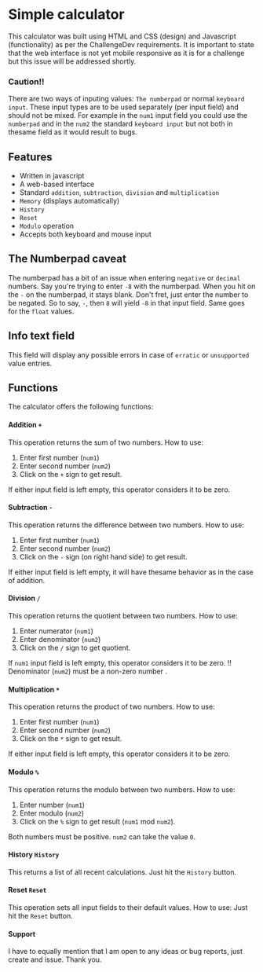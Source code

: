 

# Simple calculator
This calculator was built using HTML and CSS (design) and Javascript (functionality) as per the ChallengeDev requirements. It is important to state that the web interface is not yet mobile responsive as it is for a challenge but this issue will be addressed shortly.

### Caution!!
There are two ways of inputing values: `The numberpad` or normal `keyboard input`.
These input types are to be used separately (per input field) and should not be mixed.
For example in the `num1` input field you could use the `numberpad` and in the `num2`
the standard `keyboard input` but not both in thesame field as it would result to bugs.

## Features
- Written in javascript
- A web-based interface
- Standard `addition`, `subtraction`, `division` and  `multiplication`
- `Memory` (displays automatically)
- `History`
- `Reset`
- `Modulo` operation
- Accepts both keyboard and mouse input

## The Numberpad caveat
The numberpad has a bit of an issue when entering `negative` or `decimal` numbers. Say you're 
trying to enter `-8` with the numberpad. When you hit on the `-` on the numberpad, it stays blank. 
Don't fret, just enter the number to be negated. So to say, `-`, then `8` will yield `-8` in that input
field. Same goes for the `float` values. 

## Info text field
This field will display any possible errors in case of `erratic` or `unsupported` value entries.
## Functions
The calculator offers the following functions:

#### Addition `+`
This operation returns the sum of two numbers. How to use:
1. Enter first number (`num1`)
2. Enter second number (`num2`)
3. Click on the `+` sign to get result.

If either input field is left empty, this operator considers it to be zero.
#### Subtraction `-`
This operation returns the difference between two numbers. How to use:
1. Enter first number (`num1`)
2. Enter second number (`num2`)
3. Click on the `-` sign (on right hand side) to get result.

If either input field is left empty, it will have thesame behavior as in the case of  addition.
#### Division `/`
This operation returns the quotient between two numbers. How to use:
1. Enter numerator (`num1`)
2. Enter denominator  (`num2`)
3. Click on the `/` sign to get quotient.

If `num1` input field is left empty, this operator considers it to be zero.
!! Denominator (`num2`) must be a non-zero number .
#### Multiplication `*`
This operation returns the product of two numbers. How to use:
1. Enter first number (`num1`)
2. Enter second number (`num2`)
3. Click on the `*` sign to get result.

If either input field is left empty, this operator considers it to be zero.
#### Modulo `%`
This operation returns the modulo between two numbers. How to use:
1. Enter  number (`num1`)
2. Enter modulo (`num2`)
3. Click on the `%` sign to get result (`num1` mod `num2`).

Both numbers must be positive.
`num2` can take the value `0`.
#### History `History`
This returns a list of all recent calculations.
Just hit the `History` button.

#### Reset `Reset`
This operation sets all input fields to their default values. How to use:
Just hit the `Reset` button.

#### Support 
I have to equally mention that I am open to any ideas or bug reports, just create and issue.
Thank you.






